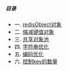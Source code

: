 ##### 目录

* 一. [redisObject对象](#chapter1)
* 二. [缩减键值对象](#chapter2)
* 三. [共享对象池](#chapter3)
* 四. [字符串优化](#chapter4)
* 五. [编码优化](#chapter5)
* 六. [控制key的数量](#chapter6)